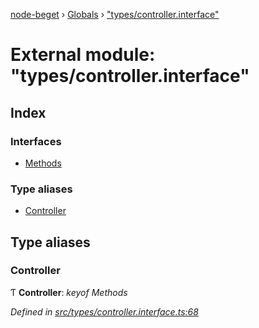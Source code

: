 [node-beget](../README.md) › [Globals](../globals.md) › ["types/controller.interface"](_types_controller_interface_.md)

# External module: "types/controller.interface"

## Index

### Interfaces

* [Methods](../interfaces/_types_controller_interface_.methods.md)

### Type aliases

* [Controller](_types_controller_interface_.md#controller)

## Type aliases

###  Controller

Ƭ **Controller**: *keyof Methods*

*Defined in [src/types/controller.interface.ts:68](https://github.com/olehcambel/node-beget/blob/fcfb1e8/src/types/controller.interface.ts#L68)*
